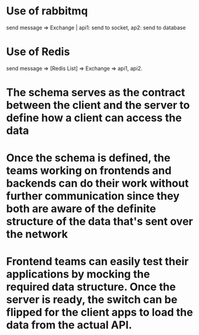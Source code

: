 # Use of rabbitmq

send message => Exchange | api1: send to socket, ap2: send to database

# Use of Redis

send message => [Redis List] => Exchange => api1, api2.

# The schema serves as the contract between the client and the server to define how a client can access the data

# Once the schema is defined, the teams working on frontends and backends can do their work without further communication since they both are aware of the definite structure of the data that's sent over the network

# Frontend teams can easily test their applications by mocking the required data structure. Once the server is ready, the switch can be flipped for the client apps to load the data from the actual API.
